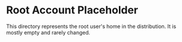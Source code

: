 # Root Account Placeholder

This directory represents the root user's home in the distribution.
It is mostly empty and rarely changed.
